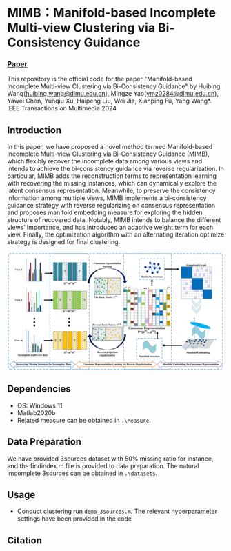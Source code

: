 # MIMB：Manifold-based Incomplete Multi-view Clustering via Bi-Consistency Guidance
 
### [Paper]()

This repository is the official code for the paper "Manifold-based Incomplete Multi-view Clustering via Bi-Consistency Guidance" by Huibing Wang(huibing.wang@dlmu.edu.cn), Mingze Yao(ymz0284@dlmu.edu.cn), Yawei Chen, Yunqiu Xu, Haipeng Liu, Wei Jia, Xianping Fu, Yang Wang*. lEEE Transactions on Multimedia 2024

## Introduction
In this paper, we have proposed a novel method termed Manifold-based Incomplete Multi-view Clustering via Bi-Consistency Guidance (MIMB), which flexibly recover the incomplete data among various views and intends to achieve the bi-consistency guidance via reverse regularization. In particular, MIMB adds the reconstruction terms to representation learning with recovering the missing instances, which can dynamically explore the latent consensus representation. Meanwhile, to preserve the consistency information among multiple views, MIMB implements a bi-consistency guidance strategy with reverse regularizing on consensus representation and proposes manifold embedding measure for exploring the hidden structure of recovered data. Notably, MIMB intends to balance the different views’ importance, and has introduced an adaptive weight term for each view. Finally, the optimization algorithm with an alternating iteration optimize strategy is designed for final clustering.

![](MIMB.png)

## Dependencies
* OS: Windows 11
* Matlab2020b
* Related measure can be obtained in `.\Measure`.

## Data Preparation
We have provided 3sources dataset with 50\% missing ratio for instance, and the findindex.m file is provided to data preparation.
The natural imcomplete 3sources can be obtained in `.\datasets`.

## Usage
+ Conduct clustering
  run  `demo_3sources.m`. The relevant hyperparameter settings have been provided in the code

##  Citation
